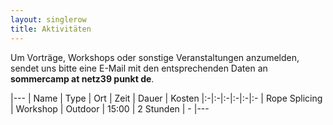 ```yaml
---
layout: singlerow
title: Aktivitäten
---
```


Um Vorträge, Workshops oder sonstige Veranstaltungen anzumelden, sendet uns bitte eine E-Mail mit den entsprechenden Daten an **sommercamp at netz39 punkt de**.

|---
| Name | Type | Ort | Zeit | Dauer | Kosten
|:-|:-|:-|:-|:-|:-
| Rope Splicing | Workshop | Outdoor | 15:00 | 2 Stunden | -
|---
